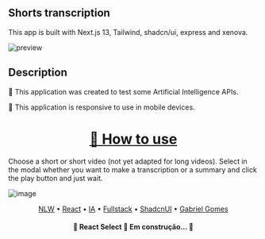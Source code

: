 ## Shorts transcription

This app is built with Next.js 13, Tailwind, shadcn/ui, express and xenova.

![preview](https://github.com/GgvGomes/nlw_AI_foundations/assets/80273727/6c07ff0b-a44f-4529-b5ef-d2e5b670537b)

## Description

<p>🚀 This application was created to test some Artificial Intelligence APIs.<p>
<p>📱 This application is responsive to use in mobile devices.<p>

<h1 align="center">
    <a href="https://pt-br.reactjs.org/">🔗 How to use</a>
</h1>

Choose a short or short video (not yet adapted for long videos). 
Select in the modal whether you want to make a transcription or a summary and click the play button and just wait.

![image](https://github.com/GgvGomes/nlw_AI_foundations/assets/80273727/135fef46-72f0-4771-b4a4-d0eeae38bddd)

<p align="center">
 <a href="#objetivo">NLW</a> •
 <a href="#roadmap">React</a> • 
 <a href="#tecnologias">IA</a> • 
 <a href="#contribuicao">Fullstack</a> • 
 <a href="#licenc-a">ShadcnUI</a> • 
 <a href="#autor">Gabriel Gomes</a>
</p>

<h4 align="center"> 
	🚧  React Select 🚀 Em construção...  🚧
</h4>
